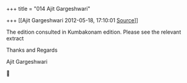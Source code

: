 +++
title = "014 Ajit Gargeshwari"

+++
[[Ajit Gargeshwari	2012-05-18, 17:10:01 [Source](https://groups.google.com/g/samskrita/c/DJJNRJkVpWc)]]



The edition consulted in Kumbakonam edition. Please see the relevant extract  
  
Thanks and Regards  
  
Ajit Gargeshwari  



